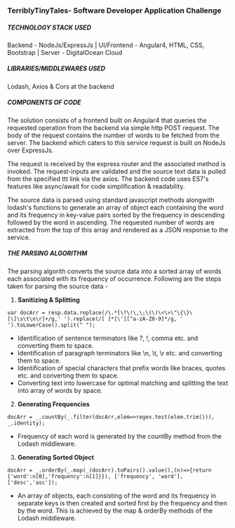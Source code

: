 ### TerriblyTinyTales- Software Developer Application Challenge

##### TECHNOLOGY STACK USED
Backend - NodeJs/ExpressJs | UI/Frontend - Angular4, HTML, CSS, Bootstrap | Server - DigitalOcean Cloud

##### LIBRARIES/MIDDLEWARES USED
Lodash, Axios & Cors at the backend

##### COMPONENTS OF CODE
The solution consists of a frontend built on Angular4 that queries the requested operation from the backend via simple http POST request. The body of the request contains the number of words to be fetched from the server. The backend which caters to this service request is built on NodeJs over ExpressJs.

The request is received by the express router and the associated method is invoked. The request-inputs are validated and the source text data is pulled from the specified ttt link via the axios. The backend code uses ES7's features like async/await for code simplification & readability.

The source data is parsed using standard javascript methods alongwith lodash's functions to generate an array of object each containing the word and its frequency in key-value pairs sorted by the frequency in descending followed by the word in ascending. The requested number of words are extracted from the top of this array and rendered as a JSON response to the service.

##### THE PARSING ALGORITHM

The parsing algorith converts the source data into a sorted array of words each associated with its frequency of occurrence. Following are the steps taken for parsing the source data -

1. **Sanitizing & Splitting**

`var docArr = resp.data.replace(/\.*[\?\!\,\;\(\)\<\>\"\{\}\[\]\s\t\n\r]+/g,' ').replace(/[ ]*[\'][^a-zA-Z0-9]*/g, ' ').toLowerCase().split(" ");`
- Identification of sentence terminators like ?, !, comma etc. and converting them to space.
- Identification of paragraph terminators like \n, \t, \r etc. and converting them to space.
- Identification of special characters that prefix words like braces, quotes etc. and converting them to space.
- Converting text into lowercase for optimal matching and splitting the text into array of words by space.

2. **Generating Frequencies**

`docArr = _.countBy(_.filter(docArr,elem=>regex.test(elem.trim())), _.identity);`
- Frequency of each word is generated by the countBy method from the Lodash middleware.

3. **Generating Sorted Object**

`docArr = _.orderBy(_.map(_(docArr).toPairs().value(),(n)=>{return {'word':n[0],'frequency':n[1]}}), ['frequency', 'word'],['desc','asc']);`
- An array of objects, each consisting of the word and its frequency in separate keys is then created and sorted first by the frequency and then by the word. This is achieved by the map & orderBy methods of the Lodash middleware.
